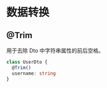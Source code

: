 # 数据转换

## @Trim

用于去除 Dto 中字符串属性的前后空格。

```typescript {2}
class UserDto {
  @Trim()
  username: string
}
```
